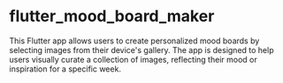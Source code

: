 # flutter_mood_board_maker
This Flutter app allows users to create personalized mood boards by selecting images from their device's gallery. The app is designed to help users visually curate a collection of images, reflecting their mood or inspiration for a specific week.
